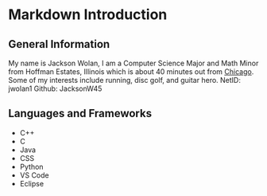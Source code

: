 # Markdown Introduction
## General Information
My name is Jackson Wolan, I am a Computer Science Major and Math Minor from Hoffman Estates, Illinois which is about 40 minutes out from [Chicago](https://www.choosechicago.com/). Some of my interests include running, disc golf, and guitar hero. 
NetID:  jwolan1
Github: JacksonW45
## Languages and Frameworks
 - C++
 - C
 - Java
 - CSS
 - Python
 - VS Code
 - Eclipse